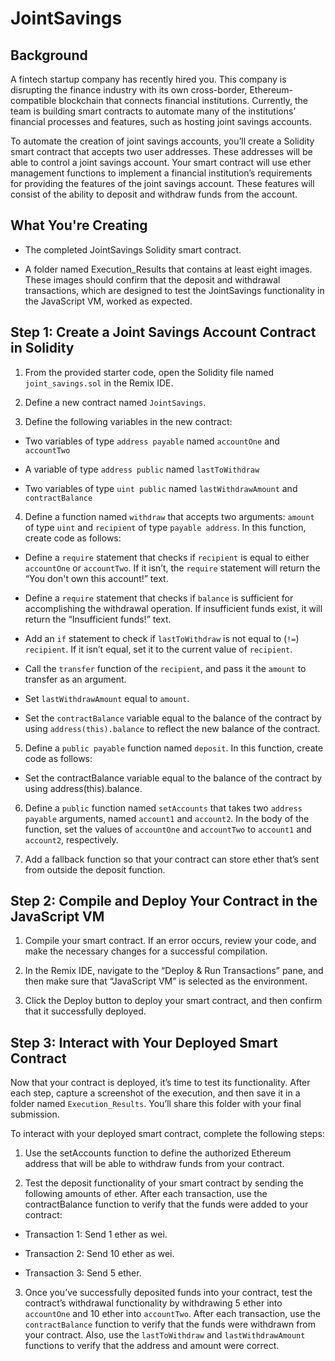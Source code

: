 # JointSavings

## Background
A fintech startup company has recently hired you. This company is disrupting the finance industry with its own cross-border, Ethereum-compatible blockchain that connects financial institutions. Currently, the team is building smart contracts to automate many of the institutions’ financial processes and features, such as hosting joint savings accounts.

To automate the creation of joint savings accounts, you’ll create a Solidity smart contract that accepts two user addresses. These addresses will be able to control a joint savings account. Your smart contract will use ether management functions to implement a financial institution’s requirements for providing the features of the joint savings account. These features will consist of the ability to deposit and withdraw funds from the account.

## What You're Creating
- The completed JointSavings Solidity smart contract.

- A folder named Execution_Results that contains at least eight images. These images should confirm that the deposit and withdrawal transactions, which are designed to test the JointSavings functionality in the JavaScript VM, worked as expected.

## Step 1: Create a Joint Savings Account Contract in Solidity
1) From the provided starter code, open the Solidity file named `joint_savings.sol` in the Remix IDE.

2) Define a new contract named `JointSavings`.

3) Define the following variables in the new contract:

- Two variables of type `address payable` named `accountOne` and `accountTwo`

- A variable of type `address public` named `lastToWithdraw`

- Two variables of type `uint public` named `lastWithdrawAmount` and `contractBalance`

4) Define a function named `withdraw` that accepts two arguments: `amount` of type `uint` and `recipient` of type `payable address`. In this function, create code as follows:

- Define a `require` statement that checks if `recipient` is equal to either `accountOne` or `accountTwo`. If it isn’t, the `require` statement will return the “You don't own this account!” text.

- Define a `require` statement that checks if `balance` is sufficient for accomplishing the withdrawal operation. If insufficient funds exist, it will return the “Insufficient funds!” text.

- Add an `if` statement to check if `lastToWithdraw` is not equal to (`!=`) `recipient`. If it isn’t equal, set it to the current value of `recipient`.

- Call the `transfer` function of the `recipient`, and pass it the `amount` to transfer as an argument.

- Set `lastWithdrawAmount` equal to `amount`.

- Set the `contractBalance` variable equal to the balance of the contract by using `address(this).balance` to reflect the new balance of the contract.

5) Define a `public payable` function named `deposit`. In this function, create code as follows:

- Set the contractBalance variable equal to the balance of the contract by using address(this).balance.

6) Define a `public` function named `setAccounts` that takes two `address payable` arguments, named `account1` and `account2`. In the body of the function, set the values of `accountOne` and `accountTwo` to `account1` and `account2`, respectively.

7) Add a fallback function so that your contract can store ether that’s sent from outside the deposit function.

## Step 2: Compile and Deploy Your Contract in the JavaScript VM
1) Compile your smart contract. If an error occurs, review your code, and make the necessary changes for a successful compilation.

2) In the Remix IDE, navigate to the “Deploy & Run Transactions” pane, and then make sure that “JavaScript VM” is selected as the environment.

3) Click the Deploy button to deploy your smart contract, and then confirm that it successfully deployed.

## Step 3: Interact with Your Deployed Smart Contract
Now that your contract is deployed, it’s time to test its functionality. After each step, capture a screenshot of the execution, and then save it in a folder named `Execution_Results`. You’ll share this folder with your final submission.

To interact with your deployed smart contract, complete the following steps:

1) Use the setAccounts function to define the authorized Ethereum address that will be able to withdraw funds from your contract.

2) Test the deposit functionality of your smart contract by sending the following amounts of ether. After each transaction, use the contractBalance function to verify that the funds were added to your contract:

- Transaction 1: Send 1 ether as wei.

- Transaction 2: Send 10 ether as wei.

- Transaction 3: Send 5 ether.

3) Once you’ve successfully deposited funds into your contract, test the contract’s withdrawal functionality by withdrawing 5 ether into `accountOne` and 10 ether into `accountTwo`. After each transaction, use the `contractBalance` function to verify that the funds were withdrawn from your contract. Also, use the `lastToWithdraw` and `lastWithdrawAmount` functions to verify that the address and amount were correct.
